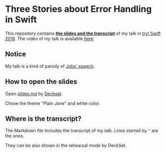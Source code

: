 # Three Stories about Error Handling in Swift

This repository contains [__the slides and the transcript__](slides.md) of my talk in [try! Swift 2016](http://www.tryswiftconf.com/en). The video of my talk is available [here](https://realm.io/news/tryswift-yuta-koshizawa-error-handling-swift/).  

## Notice

My talk is a kind of parody of [Jobs' speech](http://news.stanford.edu/news/2005/june15/jobs-061505.html).

## How to open the slides

Open [slides.md](slides.md) by [Deckset](http://www.decksetapp.com/).

Chose the theme "Plain Jane" and white color.

## Where is the transcript?

The Markdown file includes the transcript of my talk. Lines started by `^` are the ones.

They can be also shown in the rehearsal mode by DeckSet.
